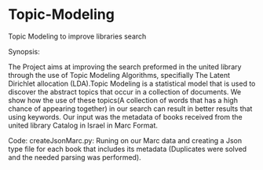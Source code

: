 # Topic-Modeling
Topic Modeling to improve libraries search

Synopsis:

The Project aims at improving the search preformed in the united library through the use of Topic Modeling Algorithms, specifially
The Latent Dirichlet allocation (LDA).Topic Modeling is a statistical model that is used to discover the abstract topics that 
occur in a collection of documents. We show how the use of these topics(A collection of words that has a high chance of appearing
together) in our search can result in better results that using keywords.
Our input was the metadata of books received from the united library Catalog in Israel in Marc Format.

Code:
createJsonMarc.py: Runing on our Marc data and creating a Json type file for each book that includes its metadata (Duplicates were
solved and the needed parsing was performed).
